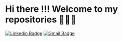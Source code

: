 # Hi there !!! Welcome to my repositories 👨‍💻🚀

[![Linkedin Badge](https://img.shields.io/badge/-LinkedIn-blue?style=for-the-badge&logo=Linkedin&logoColor=white&link=https://www.linkedin.com/in/luis-paulo-ruda-165083169)](https://www.linkedin.com/in/luis-paulo-ruda-165083169/)
[![Gmail Badge](https://img.shields.io/badge/-Gmail-c14438?style=for-the-badge&logo=Gmail&logoColor=white&link=mailto:luispauloruda@gmail.com)](mailto:luispauloruda@gmail.com)
